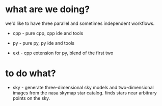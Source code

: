 # what are we doing?

we'd like to have three parallel and sometimes independent workflows.

- cpp - pure cpp, cpp ide and tools

- py - pure py, py ide and tools

- ext - cpp extension for py, blend of the first two

# to do what?

- sky - generate three-dimensional sky models and two-dimensional images from the nasa skymap star catalog. finds stars near arbitrary points on the sky.

